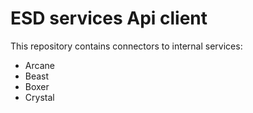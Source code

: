 # ESD services Api client

This repository contains connectors to internal services:
- Arcane
- Beast
- Boxer
- Crystal
